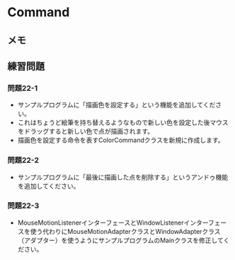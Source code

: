 # Command

## メモ

## 練習問題

### 問題22-1

- サンプルプログラムに「描画色を設定する」という機能を追加してください。
- これはちょうど絵筆を持ち替えるようなもので新しい色を設定した後マウスをドラッグすると新しい色で点が描画されます。
- 描画色を設定する命令を表すColorCommandクラスを新規に作成します。

### 問題22-2

- サンプルプログラムに「最後に描画した点を削除する」というアンドゥ機能を追加してください。

### 問題22-3

- MouseMotionListenerインターフェースとWindowListenerインターフェースを使う代わりにMouseMotionAdapterクラスとWindowAdapterクラス（アダプター）を使うようにサンプルプログラムのMainクラスを修正してください。
